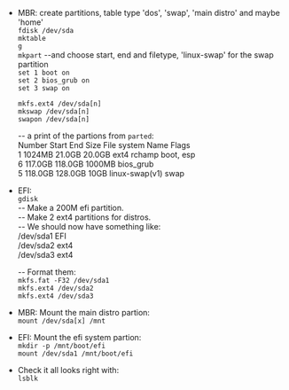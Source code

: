 - MBR: create partitions, table type 'dos', 'swap', 'main distro' and maybe 'home'  
    `fdisk /dev/sda`  
    `mktable`  
    `g`  
    `mkpart` --and choose start, end and filetype, 'linux-swap' for the swap partition  
    `set 1 boot on`  
    `set 2 bios_grub on`  
    `set 3 swap on`  
     
    `mkfs.ext4 /dev/sda[n]`  
    `mkswap /dev/sda[n]`  
    `swapon /dev/sda[n]`  

    -- a print of the partions from `parted`:  
    Number Start   End     Size    File system     Name   Flags  
    1      1024MB  21.0GB  20.0GB  ext4            rchamp boot, esp  
    6      117.0GB 118.0GB 1000MB                         bios_grub  
    5      118.0GB 128.0GB 10GB    linux-swap(v1)         swap  


- EFI:  
    `gdisk`  
    -- Make a 200M efi partition.  
    -- Make 2 ext4 partitions for distros.  
    -- We should now have something like:  
    /dev/sda1 EFI  
    /dev/sda2 ext4  
    /dev/sda3 ext4  

    -- Format them:  
    `mkfs.fat -F32 /dev/sda1`  
    `mkfs.ext4 /dev/sda2`  
    `mkfs.ext4 /dev/sda3`  
 
 
- MBR: Mount the main distro partion:  
    `mount /dev/sda[x] /mnt`  

- EFI: Mount the efi system partion:  
    `mkdir -p /mnt/boot/efi`  
    `mount /dev/sda1 /mnt/boot/efi`  


- Check it all looks right with:  
    `lsblk`  
